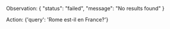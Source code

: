 Observation: { "status": "failed", "message": "No results found" }

Action: {'query': 'Rome est-il en France?'}
